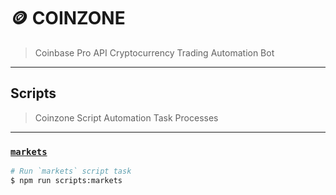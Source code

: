 # 🪙 COINZONE

> Coinbase Pro API Cryptocurrency Trading Automation Bot

---

## Scripts

> Coinzone Script Automation Task Processes

---

### [`markets`](./markets.js) 

```bash
# Run `markets` script task
$ npm run scripts:markets
```